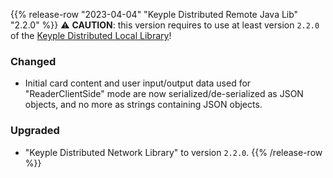 {{% release-row "2023-04-04" "Keyple Distributed Remote Java Lib" "2.2.0" %}} 
:warning: **CAUTION**: this version requires to use at least version `2.2.0` of the
[Keyple Distributed Local Library](https://keyple.org/components-java/distributed/keyple-distributed-local-java-lib/)!
### Changed
- Initial card content and user input/output data used for "ReaderClientSide" mode are now serialized/de-serialized
  as JSON objects, and no more as strings containing JSON objects.
### Upgraded
- "Keyple Distributed Network Library" to version `2.2.0`.
{{% /release-row %}}
